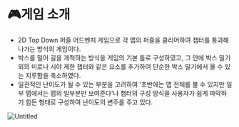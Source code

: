 # 🎮게임 소개

- 2D Top Down 퍼즐 어드벤처 게임으로 각 맵의 퍼즐을 클리어하여 챕터를 통과해 나가는 방식의 게임이다.
- 박스를 밀어 길을 개척하는 방식을 게임의 기본 틀로 구성하였고, 그 안에 박스 밀기 외의 미로나 시야 제한 챕터와 같은 요소를 추가하여 단순한 박스 밀기에서 올 수 있는 지루함을 축소하였다.
- 일관적인 난이도가 될 수 있는 부분을 고려하여 ‘초반에는 맵 전체를 볼 수 있지만 일부 맵에서는 맵의 일부분만 보여준다’나 챕터의 구성 방식을 사용자가 쉽게 파악하기 힘든 형태로 구성하여 난이도의 변주를 주고 있다.

![Untitled](https://github.com/Geonwoo1472/Tutorial-1-1/assets/110521729/e8987bc1-862f-4186-9fac-66e646a927cb)
